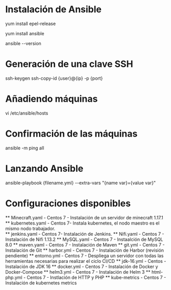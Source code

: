 # Instalación de Ansible
yum install epel-release

yum install ansible

ansible --version

# Generación de una clave SSH
ssh-keygen
ssh-copy-id {user}@{ip} -p {port}

# Añadiendo máquinas
vi /etc/ansible/hosts
  
# Confirmación de las máquinas
ansible -m ping all

# Lanzando Ansible
ansible-playbook {filename.yml} --extra-vars "{name var}={value var}"
  
# Configuraciones disponibles
	
** Minecraft.yaml - Centos 7 - Instalación de un servidor de minecraft 1.17.1<br>
** kubernetes.yaml - Centos 7- Instala kubernetes, el nodo maestro es el mismo nodo trabajador.<br>
** jenkins.yaml - Centos 7- Instalación de Jenkins.
** Nifi.yaml - Centos 7 - Instalación de Nifi 1.13.2
** MySQL.yaml - Centos 7 - Instaalción de MySQL 8.0
** maven.yaml - Centos 7 - Instalación de Maven
** git.yml - Centos 7 - Instalación de Git
** harbor.yml - Centos 7 - Instalación de Harbor (revisión pendiente)
** entorno.yml - Centos 7 - Despliega un servidor con todas las herramientas necesarias para realizar el ciclo CI/CD
** jdk-16.yml - Centos - Instalación de JDK 16
** docker.yml - Centos 7 - Instalación de Docker y Docker-Compose
** helm3.yml - Centos 7 - Instalación de Helm 3
** html-php.yml - Centos 7 - Instlación de HTTP y PHP
** kube-metrics - Centos 7 - Instalación de kubernetes metrics
